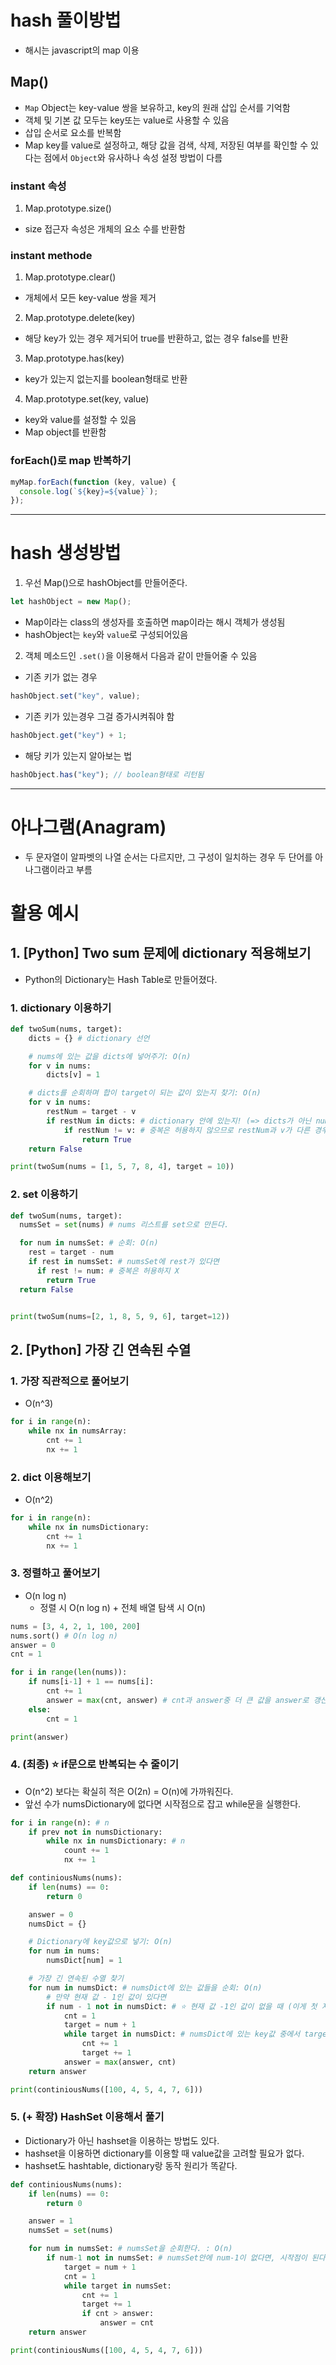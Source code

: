 # hash 풀이방법

- 해시는 javascript의 map 이용

## Map()

- `Map` Object는 key-value 쌍을 보유하고, key의 원래 삽입 순서를 기억함
- 객체 및 기본 값 모두는 key또는 value로 사용할 수 있음
- 삽입 순서로 요소를 반복함
- Map key를 value로 설정하고, 해당 값을 검색, 삭제, 저장된 여부를 확인할 수 있다는 점에서 `Object`와 유사하나 속성 설정 방법이 다름

### instant 속성

1. Map.prototype.size()

- size 접근자 속성은 개체의 요소 수를 반환함

### instant methode

1. Map.prototype.clear()

- 개체에서 모든 key-value 쌍을 제거

2. Map.prototype.delete(key)

- 해당 key가 있는 경우 제거되어 true를 반환하고, 없는 경우 false를 반환

3. Map.prototype.has(key)

- key가 있는지 없는지를 boolean형태로 반환

4. Map.prototype.set(key, value)

- key와 value를 설정할 수 있음
- Map object를 반환함

### forEach()로 map 반복하기

```js
myMap.forEach(function (key, value) {
  console.log(`${key}=${value}`);
});
```

---

# hash 생성방법

1. 우선 Map()으로 hashObject를 만들어준다.

```js
let hashObject = new Map();
```

- Map이라는 class의 생성자를 호출하면 map이라는 해시 객체가 생성됨
- hashObject는 `key`와 `value`로 구성되어있음

2. 객체 메소드인 `.set()`을 이용해서 다음과 같이 만들어줄 수 있음

- 기존 키가 없는 경우

```js
hashObject.set("key", value);
```

- 기존 키가 있는경우 그걸 증가시켜줘야 함

```js
hashObject.get("key") + 1;
```

- 해당 키가 있는지 알아보는 법

```js
hashObject.has("key"); // boolean형태로 리턴됨
```

---

# 아나그램(Anagram)

- 두 문자열이 알파벳의 나열 순서는 다르지만, 그 구성이 일치하는 경우 두 단어를 아나그램이라고 부름

# 활용 예시

## 1. [Python] Two sum 문제에 dictionary 적용해보기

- Python의 Dictionary는 Hash Table로 만들어졌다.

### 1. dictionary 이용하기

```py
def twoSum(nums, target):
    dicts = {} # dictionary 선언

    # nums에 있는 값을 dicts에 넣어주기: O(n)
    for v in nums:
        dicts[v] = 1

    # dicts를 순회하며 합이 target이 되는 값이 있는지 찾기: O(n)
    for v in nums:
        restNum = target - v
        if restNum in dicts: # dictionary 안에 있는지! (=> dicts가 아닌 nums안에서 찾으면 시간복잡도가 O(1)이 아닌 O(n)이 된다.)
            if restNum != v: # 중복은 허용하지 않으므로 restNum과 v가 다른 경우에만 True를 return한다.
                return True
    return False

print(twoSum(nums = [1, 5, 7, 8, 4], target = 10))
```

### 2. set 이용하기

```py
def twoSum(nums, target):
  numsSet = set(nums) # nums 리스트를 set으로 만든다.

  for num in numsSet: # 순회: O(n)
    rest = target - num
    if rest in numsSet: # numsSet에 rest가 있다면
      if rest != num: # 중복은 허용하지 X
        return True
  return False


print(twoSum(nums=[2, 1, 8, 5, 9, 6], target=12))
```

## 2. [Python] 가장 긴 연속된 수열

### 1. 가장 직관적으로 풀어보기

- O(n^3)

```py
for i in range(n):
    while nx in numsArray:
        cnt += 1
        nx += 1
```

### 2. dict 이용해보기

- O(n^2)

```py
for i in range(n):
    while nx in numsDictionary:
        cnt += 1
        nx += 1
```

### 3. 정렬하고 풀어보기

- O(n log n)
  - 정렬 시 O(n log n) + 전체 배열 탐색 시 O(n)

```py
nums = [3, 4, 2, 1, 100, 200]
nums.sort() # O(n log n)
answer = 0
cnt = 1

for i in range(len(nums)):
    if nums[i-1] + 1 == nums[i]:
        cnt += 1
        answer = max(cnt, answer) # cnt과 answer중 더 큰 값을 answer로 갱신한다.
    else:
        cnt = 1

print(answer)
```

### 4. (최종) ⭐ if문으로 반복되는 수 줄이기

- O(n^2) 보다는 확실히 적은 O(2n) = O(n)에 가까워진다.
- 앞선 수가 numsDictionary에 없다면 시작점으로 잡고 while문을 실행한다.

```py
for i in range(n): # n
    if prev not in numsDictionary:
        while nx in numsDictionary: # n
            count += 1
            nx += 1
```

```py
def continiousNums(nums):
    if len(nums) == 0:
        return 0

    answer = 0
    numsDict = {}

    # Dictionary에 key값으로 넣기: O(n)
    for num in nums:
        numsDict[num] = 1

    # 가장 긴 연속된 수열 찾기
    for num in numsDict: # numsDict에 있는 값들을 순회: O(n)
        # 만약 현재 값 - 1인 값이 있다면
        if num - 1 not in numsDict: # ⭐ 현재 값 -1인 값이 없을 때 (이게 첫 지점이 된다.)
            cnt = 1
            target = num + 1
            while target in numsDict: # numsDict에 있는 key값 중에서 target과 같은 값이 있는지 찾는다. O(1)
                cnt += 1
                target += 1
            answer = max(answer, cnt)
    return answer

print(continiousNums([100, 4, 5, 4, 7, 6]))
```

### 5. (+ 확장) HashSet 이용해서 풀기

- Dictionary가 아닌 hashset을 이용하는 방법도 있다.
- hashset을 이용하면 dictionary를 이용할 때 value값을 고려할 필요가 없다.
- hashset도 hashtable, dictionary랑 동작 원리가 똑같다.

```py
def continiousNums(nums):
    if len(nums) == 0:
        return 0

    answer = 1
    numsSet = set(nums)

    for num in numsSet: # numsSet을 순회한다. : O(n)
        if num-1 not in numsSet: # numsSet안에 num-1이 없다면, 시작점이 된다.
            target = num + 1
            cnt = 1
            while target in numsSet:
                cnt += 1
                target += 1
                if cnt > answer:
                    answer = cnt
    return answer

print(continiousNums([100, 4, 5, 4, 7, 6]))
```
